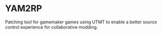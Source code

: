 # YAM2RP
Patching tool for gamemaker games using UTMT to enable a better source control experience for collaborative modding.

